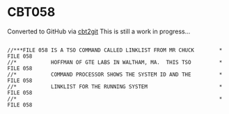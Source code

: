 # CBT058
Converted to GitHub via [cbt2git](https://github.com/wizardofzos/cbt2git)
This is still a work in progress...
~~~~~~~~~~~~~~~~

//***FILE 058 IS A TSO COMMAND CALLED LINKLIST FROM MR CHUCK        *   FILE 058
//*           HOFFMAN OF GTE LABS IN WALTHAM, MA.  THIS TSO         *   FILE 058
//*           COMMAND PROCESSOR SHOWS THE SYSTEM ID AND THE         *   FILE 058
//*           LINKLIST FOR THE RUNNING SYSTEM                       *   FILE 058
//*                                                                 *   FILE 058
~~~~~~~~~~~~~~~~

